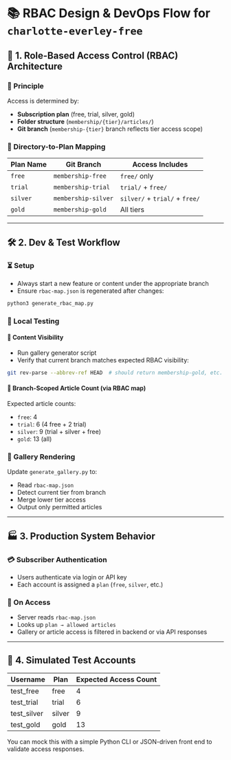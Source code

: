 # 📚 RBAC Design & DevOps Flow for `charlotte-everley-free`

## 🔐 1. Role-Based Access Control (RBAC) Architecture

### 🎯 Principle

Access is determined by:

* **Subscription plan** (free, trial, silver, gold)
* **Folder structure** (`membership/{tier}/articles/`)
* **Git branch** (`membership-{tier}` branch reflects tier access scope)

### 📁 Directory-to-Plan Mapping

| Plan Name | Git Branch          | Access Includes                |
| --------- | ------------------- | ------------------------------ |
| `free`    | `membership-free`   | `free/` only                   |
| `trial`   | `membership-trial`  | `trial/` + `free/`             |
| `silver`  | `membership-silver` | `silver/` + `trial/` + `free/` |
| `gold`    | `membership-gold`   | All tiers                      |

---

## 🛠 2. Dev & Test Workflow

### ⏳ Setup

* Always start a new feature or content under the appropriate branch
* Ensure `rbac-map.json` is regenerated after changes:

```bash
python3 generate_rbac_map.py
```

### 🧪 Local Testing

#### 🔹 Content Visibility

* Run gallery generator script
* Verify that current branch matches expected RBAC visibility:

```bash
git rev-parse --abbrev-ref HEAD  # should return membership-gold, etc.
```

#### 🔹 Branch-Scoped Article Count (via RBAC map)

Expected article counts:

* `free`: 4
* `trial`: 6 (4 free + 2 trial)
* `silver`: 9 (trial + silver + free)
* `gold`: 13 (all)

### 🔹 Gallery Rendering

Update `generate_gallery.py` to:

* Read `rbac-map.json`
* Detect current tier from branch
* Merge lower tier access
* Output only permitted articles

---

## 🏭 3. Production System Behavior

### 💳 Subscriber Authentication

* Users authenticate via login or API key
* Each account is assigned a `plan` (`free`, `silver`, etc.)

### 📜 On Access

* Server reads `rbac-map.json`
* Looks up `plan → allowed articles`
* Gallery or article access is filtered in backend or via API responses

---

## 👥 4. Simulated Test Accounts

| Username     | Plan   | Expected Access Count |
| ------------ | ------ | --------------------- |
| test\_free   | free   | 4                     |
| test\_trial  | trial  | 6                     |
| test\_silver | silver | 9                     |
| test\_gold   | gold   | 13                    |

You can mock this with a simple Python CLI or JSON-driven front end to validate access responses.

